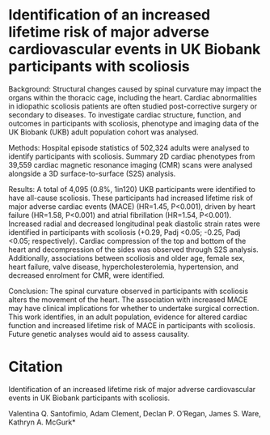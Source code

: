 # Identification of an increased lifetime risk of major adverse cardiovascular events in UK Biobank participants with scoliosis

Background: Structural changes caused by spinal curvature may impact the organs within the thoracic cage, including the heart. Cardiac abnormalities in idiopathic scoliosis patients are often studied post-corrective surgery or secondary to diseases. To investigate cardiac structure, function, and outcomes in participants with scoliosis, phenotype and imaging data of the UK Biobank (UKB) adult population cohort was analysed.

Methods: Hospital episode statistics of 502,324 adults were analysed to identify participants with scoliosis. Summary 2D cardiac phenotypes from 39,559 cardiac magnetic resonance imaging (CMR) scans were analysed alongside a 3D surface-to-surface (S2S) analysis.

Results: A total of 4,095 (0.8%, 1in120) UKB participants were identified to have all-cause scoliosis. These participants had increased lifetime risk of major adverse cardiac events (MACE) (HR=1.45, P<0.001), driven by heart failure (HR=1.58, P<0.001) and atrial fibrillation (HR=1.54, P<0.001). Increased radial and decreased longitudinal peak diastolic strain rates were identified in participants with scoliosis (+0.29, Padj <0.05; -0.25, Padj <0.05; respectively). Cardiac compression of the top and bottom of the heart and decompression of the sides was observed through S2S analysis. Additionally, associations between scoliosis and older age, female sex, heart failure, valve disease, hypercholesterolemia, hypertension, and decreased enrolment for CMR, were identified.

Conclusion: The spinal curvature observed in participants with scoliosis alters the movement of the heart. The association with increased MACE may have clinical implications for whether to undertake surgical correction. This work identifies, in an adult population, evidence for altered cardiac function and increased lifetime risk of MACE in participants with scoliosis. Future genetic analyses would aid to assess causality.


# Citation

Identification of an increased lifetime risk of major adverse cardiovascular events in UK Biobank participants with scoliosis.

Valentina Q. Santofimio, Adam Clement, Declan P. O’Regan, James S. Ware, Kathryn A. McGurk*
